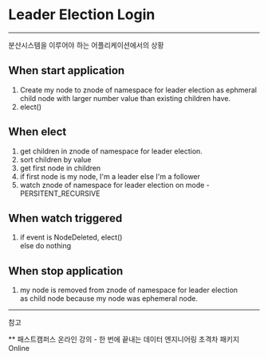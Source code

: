 # Leader Election Login

---

분산시스템을 이루어야 하는 어플리케이션에서의 상황

## When start application

1. Create my node to znode of namespace for leader election as ephmeral child node
    with larger number value than existing children have.
2. elect()


## When elect
1. get children in znode of namespace for leader election.
2. sort children by value
3. get first node in children
4. if first node is my node, I'm a leader else I'm a follower
5. watch znode of namespace for leader election on mode - PERSITENT_RECURSIVE


## When watch triggered
1. if event is NodeDeleted, elect() <br/>
    else do nothing


## When stop application
1. my node is removed from znode of namespace for leader election <br/>
    as child node because my node was ephemeral node.


---
참고 

** 패스트캠퍼스 온라인 강의 - 한 번에 끝내는 데이터 엔지니어링 초격차 패키지 Online
